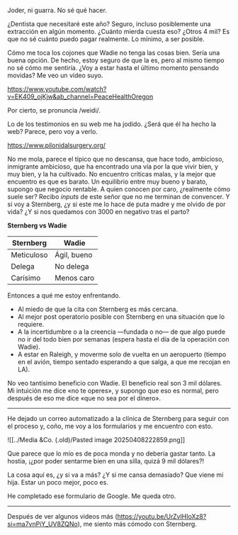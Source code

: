 Joder, ni guarra. No sé qué hacer.

¿Dentista que necesitaré este año? Seguro, incluso posiblemente una extracción en algún momento. ¿Cuánto mierda cuesta eso? ¿Otros 4 mil? Es que no sé cuánto puedo pagar realmente. Lo mínimo, a ser posible.

Cómo me toca los cojones que Wadie no tenga las cosas bien. Sería una buena opción. De hecho, estoy seguro de que la es, pero al mismo tiempo no sé cómo me sentiría. ¿Voy a estar hasta el último momento pensando movidas? Me veo un vídeo suyo.

https://www.youtube.com/watch?v=EK409_ojKjw&ab_channel=PeaceHealthOregon

Por cierto, se pronuncia /weidi/.

Lo de los testimonios en su web me ha jodido. ¿Será que él ha hecho la web? Parece, pero voy a verlo.

https://www.pilonidalsurgery.org/

No me mola, parece el típico que no descansa, que hace todo, ambicioso, inmigrante ambicioso, que ha encontrado una vía por la que vivir bien, y muy bien, y la ha cultivado. No encuentro críticas malas, y la mejor que encuentro es que es barato. Un equilibrio entre muy bueno y barato, supongo que negocio rentable. A quien conocen por caro, ¿realmente cómo suele ser? Recibo _inputs_ de este señor que no me terminan de convencer. Y si voy a Sternberg, ¿y si este me lo hace de puta madre y me olvido de por vida? ¿Y si nos quedamos con 3000 en negativo tras el parto?

**Sternberg vs Wadie**

| Sternberg  | Wadie       |
| ---------- | ----------- |
| Meticuloso | Ágil, bueno |
| Delega     | No delega   |
| Carísimo   | Menos caro  |

Entonces a qué me estoy enfrentando.

- Al miedo de que la cita con Sternberg es más cercana.
- Al mejor post operatorio posible con Sternberg en una situación que lo requiere.
- A la incertidumbre o a la creencia —fundada o no— de que algo puede no ir del todo bien por semanas (espera hasta el día de la operación con Wadie).
- A estar en Raleigh, y moverme solo de vuelta en un aeropuerto (tiempo en el avión, tiempo sentado esperando a que salga, a que me recojan en LA).

No veo tantísimo beneficio con Wadie. El beneficio real son 3 mil dólares. Mi intuición me dice «no te operes», y supongo que eso es normal, pero después de eso me dice «que no sea por el dinero».

---

He dejado un correo automatizado a la clínica de Sternberg para seguir con el proceso y, coño, me voy a los formularios y me encuentro con esto.

![[../Media &Co. (.old)/Pasted image 20250408222859.png]]

Que parece que lo mío es de poca monda y no debería gastar tanto. La hostia, ¡¿por poder sentarme bien en una silla, quizá 9 mil dólares?!

La cosa aquí es, ¿y si va a más? ¿Y si me cansa demasiado? Que viene mi hija. Estar un poco mejor, poco es.

He completado ese formulario de Google. Me queda otro.

---

Después de ver algunos videos más (https://youtu.be/UrZvlHIoXz8?si=ma7vnPiY_UV8ZQNo), me siento más cómodo con Sternberg.